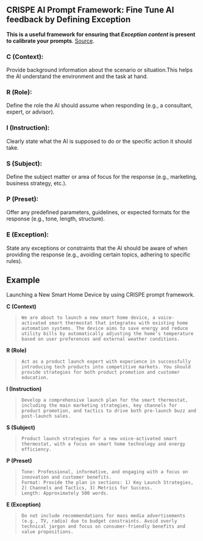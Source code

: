 ## CRISPE AI Prompt Framework: Fine Tune AI feedback by Defining Exception

**This is a useful framework for ensuring that *Exception content* is present to calibrate your prompts**. [Source](https://myframework.net/crispe-ai-prompt-framework/). <br />


### C (Context):
Provide background information about the scenario or situation.This helps the AI understand the environment and the task at hand. 

### R (Role):
Define the role the AI should assume when responding (e.g., a consultant, expert, or advisor).

### I (Instruction): 
Clearly state what the AI is supposed to do or the specific action it should take.

### S (Subject):
Define the subject matter or area of focus for the response (e.g., marketing, business strategy, etc.).

### P (Preset):
Offer any predefined parameters, guidelines, or expected formats for the response (e.g., tone, length, structure).

### E (Exception):
State any exceptions or constraints that the AI should be aware of when providing the response (e.g., avoiding certain topics, adhering to specific rules).

## Example

Launching a New Smart Home Device by using CRISPE prompt framework. <br />

**C (Context)** <br />

> ``` We are about to launch a new smart home device, a voice-activated smart thermostat that integrates with existing home automation systems. The device aims to save energy and reduce utility bills by automatically adjusting the home’s temperature based on user preferences and external weather conditions. ```

**R (Role)** <br />

> ``` Act as a product launch expert with experience in successfully introducing tech products into competitive markets. You should provide strategies for both product promotion and customer education. ```

**I (Instruction)** <br />

> ``` Develop a comprehensive launch plan for the smart thermostat, including the main marketing strategies, key channels for product promotion, and tactics to drive both pre-launch buzz and post-launch sales. ```

**S (Subject)** <br />

> ``` Product launch strategies for a new voice-activated smart thermostat, with a focus on smart home technology and energy efficiency. ```

**P (Preset)** <br />

> ``` Tone: Professional, informative, and engaging with a focus on innovation and customer benefits. ``` <br />
> ``` Format: Provide the plan in sections: 1) Key Launch Strategies, 2) Channels and Tactics, 3) Metrics for Success. ``` <br />
> ``` Length: Approximately 500 words. ```

**E (Exception)** <br />

> ``` Do not include recommendations for mass media advertisements (e.g., TV, radio) due to budget constraints. Avoid overly technical jargon and focus on consumer-friendly benefits and value propositions. ```